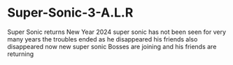 # Super-Sonic-3-A.L.R
Super Sonic returns New Year 2024 super sonic has not been seen for very many years the troubles ended as he disappeared his friends also disappeared now new super sonic Bosses are joining and his friends are returning
